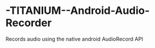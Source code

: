 -TITANIUM--Android-Audio-Recorder
=================================

Records audio using the native android AudioRecord API
